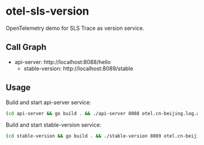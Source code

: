 # otel-sls-version

OpenTelemetry demo for SLS Trace as version service.

## Call Graph

* api-server: http://localhost:8088/hello
  * stable-version: http://localhost:8089/stable

## Usage

Build and start api-server service:

```bash
(cd api-server && go build . && ./api-server 8088 otel.cn-beijing.log.aliyuncs.com:10010 otel ossrs versions v1.0.0 UJPI3Ad90g4Gxxxxxxxxxxxx k3ododEdFsGRdAgEwxxxxxxxxxxxxx)
```

Build and start stable-version service:

```bash
(cd stable-version && go build . && ./stable-version 8089 otel.cn-beijing.log.aliyuncs.com:10010 otel ossrs stable v1.0.0 UJPI3Ad90g4Gxxxxxxxxxxxx k3ododEdFsGRdAgEwxxxxxxxxxxxxx)
```

